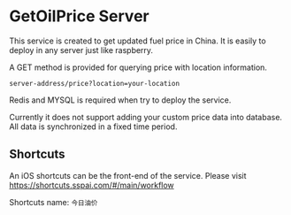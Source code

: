 # GetOilPrice Server

This service is created to get updated fuel price in China. It is easily to deploy in any server just like raspberry.

A GET method is provided for querying price with location information.
```
server-address/price?location=your-location
```
Redis and MYSQL is required when try to deploy the service.

Currently it does not support adding your custom price data into database. All data is synchronized in a fixed time
period.

## Shortcuts

An iOS shortcuts can be the front-end of the service. Please visit 
https://shortcuts.sspai.com/#/main/workflow

Shortcuts name: `今日油价`